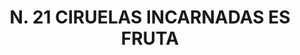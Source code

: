 ---
title: "N. 21 CIRUELAS INCARNADAS ES FRUTA"
plant-name: "N. 21"
plant-number: "021"
plant-xml: "/assets/xml/plant021.xml"
plant-title: "N. 21 CIRUELAS INCARNADAS ES FRUTA"
plant-taxon-link: ""
plant-taxon-link: ""
layout: single-xml
---